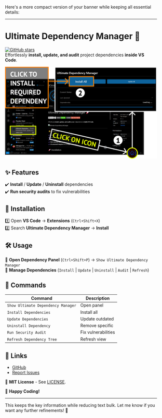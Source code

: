 Here's a more compact version of your banner while keeping all essential details:  

---

# Ultimate Dependency Manager 🚀  

[![GitHub stars](https://img.shields.io/github/stars/girish-kor/ultimate-dep-manager?style=social)](https://github.com/girish-kor/ultimate-dep-manager)  
Effortlessly **install, update, and audit** project dependencies **inside VS Code**.  

![Ultimate Dependency Manager](assets/banner.png)  

## ✨ Features  
✔️ **Install** / **Update** / **Uninstall** dependencies  
✔️ **Run security audits** to fix vulnerabilities  

## 🚀 Installation  
1️⃣ Open **VS Code** → **Extensions** (`Ctrl+Shift+X`)  
2️⃣ Search **Ultimate Dependency Manager** → **Install**  

## 🛠️ Usage  
📌 **Open Dependency Panel** (`Ctrl+Shift+P`) → `Show Ultimate Dependency Manager`  
🔧 **Manage Dependencies** (`Install` | `Update` | `Uninstall` | `Audit` | `Refresh`)  

## 📌 Commands  
| Command | Description |  
|---------|------------|  
| `Show Ultimate Dependency Manager` | Open panel |  
| `Install Dependencies` | Install all |  
| `Update Dependencies` | Update outdated |  
| `Uninstall Dependency` | Remove specific |  
| `Run Security Audit` | Fix vulnerabilities |  
| `Refresh Dependency Tree` | Refresh view |  

## 🔗 Links  
- [GitHub](https://github.com/girish-kor/ultimate-dep-manager)  
- [Report Issues](https://github.com/girish-kor/ultimate-dep-manager/issues)  

📜 **MIT License** - See [LICENSE](LICENSE).  

🚀 **Happy Coding!**  

---

This keeps the key information while reducing text bulk. Let me know if you want any further refinements! 🚀
